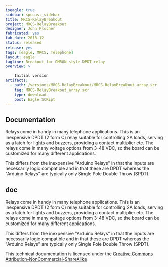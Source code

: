 ```yaml
---
iseagle: true
sidebar: spcoast_sidebar
title: MRCS-RelayBreakout
project: MRCS-RelayBreakout
designer: John Plocher
fabricated: yes
fab_date: 2018-12
status: released
release: yes
tags: [eagle, MRCS, Telephone]
layout: eagle
tagline: Breakout for OMRON style DPDT relay
overview: >
    
    Initial version
artifacts:
  - path: /versions/MRCS-RelayBreakout/MRCS-RelayBreakout_array.scr
    tag: MRCS-RelayBreakout_array.scr
    type: download
    post: Eagle SCRipt
---
```


## Documentation

Relays come in handy in many telephone applications.  This is an
inexpensive DPDT (2 form C) relay suitable for controlling 2A loads,
serving as a latch for lights and buzzers, providing a contact
multiplier etc.  The relays come in many voltage options from 3-48
VDC, so the board can be customized for many different applications.


This differs from the inexpensive "Arduino Relays" in that the
inputs are necessarily logic compatible and in that these are DPDT
whereas the "Arduino Relays" are typically only Single Pole Double Throw (SPDT).



## doc

Relays come in handy in many telephone applications.  This is an
inexpensive DPDT (2 form C) relay suitable for controlling 2A loads,
serving as a latch for lights and buzzers, providing a contact
multiplier etc.  The relays come in many voltage options from 3-48
VDC, so the board can be customized for many different applications.


This differs from the inexpensive "Arduino Relays" in that the
inputs are necessarily logic compatible and in that these are DPDT
whereas the "Arduino Relays" are typically only Single Pole Double Throw (SPDT).




This technical documentation is licensed under the [Creative Commons Attribution-NonCommercial-ShareAlike](https://creativecommons.org/licenses/by-nc-sa/3.0/)
